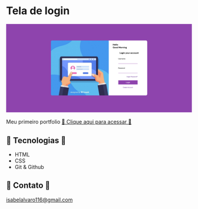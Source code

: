 # Tela de login 

![preview](./.github/preview.png)


Meu primeiro portfolio
[🔗 Clique aqui para acessar 🔗](https://github.com/IsabelNtanda/tela-login-2d)

## 🔨 Tecnologias 🚀

- HTML
- CSS
- Git & Github

## 💛 Contato 📧

isabelalvaro116@gmail.com